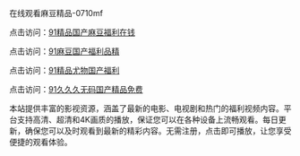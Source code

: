在线观看麻豆精品-0710mf

点击访问：<a href="https://heiliaoxqkkct.pages.dev">91精品国产麻豆福利在钱</a>

点击访问：<a href="https://heiliaoxwd5i8.pages.dev">91麻豆国产福利品精</a>

点击访问：<a href="https://heiliaowt0d7p.pages.dev">91精品尤物国产福利</a>

点击访问：<a href="https://heiliaoga6s9v.pages.dev">91久久久无码国产精品免费</a>

本站提供丰富的影视资源，涵盖了最新的电影、电视剧和热门的福利视频内容。平台支持高清、超清和4K画质的播放，保证您可以在各种设备上流畅观看。每日更新，确保您可以及时观看到最新的精彩内容。无需注册，点击即可播放，让您享受便捷的观看体验。

<span style="display:none;">[Canonical link](https://github.com/td20250710/td05 ）</span>
